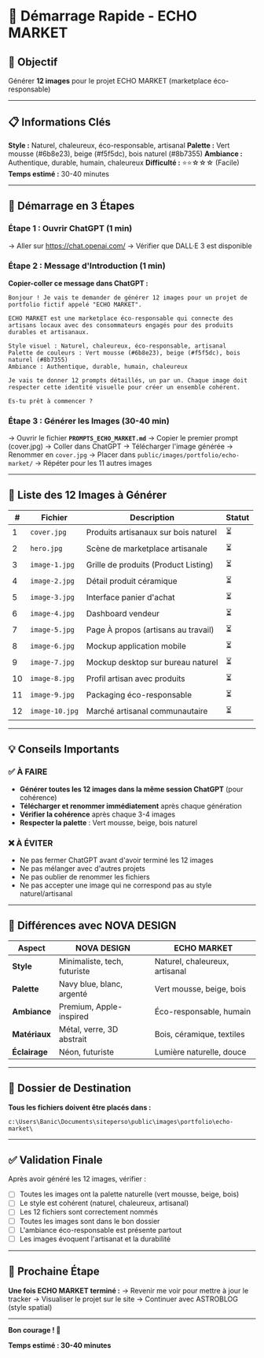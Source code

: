 # 🌿 Démarrage Rapide - ECHO MARKET

## 🎯 Objectif
Générer **12 images** pour le projet ECHO MARKET (marketplace éco-responsable)

---

## 📋 Informations Clés

**Style :** Naturel, chaleureux, éco-responsable, artisanal
**Palette :** Vert mousse (#6b8e23), beige (#f5f5dc), bois naturel (#8b7355)
**Ambiance :** Authentique, durable, humain, chaleureux
**Difficulté :** ⭐⭐☆☆☆ (Facile)
**Temps estimé :** 30-40 minutes

---

## 🚀 Démarrage en 3 Étapes

### Étape 1 : Ouvrir ChatGPT (1 min)
→ Aller sur https://chat.openai.com/
→ Vérifier que DALL·E 3 est disponible

### Étape 2 : Message d'Introduction (1 min)

**Copier-coller ce message dans ChatGPT :**

```
Bonjour ! Je vais te demander de générer 12 images pour un projet de portfolio fictif appelé "ECHO MARKET".

ECHO MARKET est une marketplace éco-responsable qui connecte des artisans locaux avec des consommateurs engagés pour des produits durables et artisanaux.

Style visuel : Naturel, chaleureux, éco-responsable, artisanal
Palette de couleurs : Vert mousse (#6b8e23), beige (#f5f5dc), bois naturel (#8b7355)
Ambiance : Authentique, durable, humain, chaleureux

Je vais te donner 12 prompts détaillés, un par un. Chaque image doit respecter cette identité visuelle pour créer un ensemble cohérent.

Es-tu prêt à commencer ?
```

### Étape 3 : Générer les Images (30-40 min)

→ Ouvrir le fichier **`PROMPTS_ECHO_MARKET.md`**
→ Copier le premier prompt (cover.jpg)
→ Coller dans ChatGPT
→ Télécharger l'image générée
→ Renommer en `cover.jpg`
→ Placer dans `public/images/portfolio/echo-market/`
→ Répéter pour les 11 autres images

---

## 📝 Liste des 12 Images à Générer

| # | Fichier | Description | Statut |
|---|---------|-------------|--------|
| 1 | `cover.jpg` | Produits artisanaux sur bois naturel | ⏳ |
| 2 | `hero.jpg` | Scène de marketplace artisanale | ⏳ |
| 3 | `image-1.jpg` | Grille de produits (Product Listing) | ⏳ |
| 4 | `image-2.jpg` | Détail produit céramique | ⏳ |
| 5 | `image-3.jpg` | Interface panier d'achat | ⏳ |
| 6 | `image-4.jpg` | Dashboard vendeur | ⏳ |
| 7 | `image-5.jpg` | Page À propos (artisans au travail) | ⏳ |
| 8 | `image-6.jpg` | Mockup application mobile | ⏳ |
| 9 | `image-7.jpg` | Mockup desktop sur bureau naturel | ⏳ |
| 10 | `image-8.jpg` | Profil artisan avec produits | ⏳ |
| 11 | `image-9.jpg` | Packaging éco-responsable | ⏳ |
| 12 | `image-10.jpg` | Marché artisanal communautaire | ⏳ |

---

## 💡 Conseils Importants

### ✅ À FAIRE
- **Générer toutes les 12 images dans la même session ChatGPT** (pour cohérence)
- **Télécharger et renommer immédiatement** après chaque génération
- **Vérifier la cohérence** après chaque 3-4 images
- **Respecter la palette** : Vert mousse, beige, bois naturel

### ❌ À ÉVITER
- Ne pas fermer ChatGPT avant d'avoir terminé les 12 images
- Ne pas mélanger avec d'autres projets
- Ne pas oublier de renommer les fichiers
- Ne pas accepter une image qui ne correspond pas au style naturel/artisanal

---

## 🎨 Différences avec NOVA DESIGN

| Aspect | NOVA DESIGN | ECHO MARKET |
|--------|-------------|-------------|
| **Style** | Minimaliste, tech, futuriste | Naturel, chaleureux, artisanal |
| **Palette** | Navy blue, blanc, argenté | Vert mousse, beige, bois |
| **Ambiance** | Premium, Apple-inspired | Éco-responsable, humain |
| **Matériaux** | Métal, verre, 3D abstrait | Bois, céramique, textiles |
| **Éclairage** | Néon, futuriste | Lumière naturelle, douce |

---

## 📂 Dossier de Destination

**Tous les fichiers doivent être placés dans :**
```
c:\Users\Banic\Documents\siteperso\public\images\portfolio\echo-market\
```

---

## ✅ Validation Finale

Après avoir généré les 12 images, vérifier :

- [ ] Toutes les images ont la palette naturelle (vert mousse, beige, bois)
- [ ] Le style est cohérent (naturel, chaleureux, artisanal)
- [ ] Les 12 fichiers sont correctement nommés
- [ ] Toutes les images sont dans le bon dossier
- [ ] L'ambiance éco-responsable est présente partout
- [ ] Les images évoquent l'artisanat et la durabilité

---

## 🎯 Prochaine Étape

**Une fois ECHO MARKET terminé :**
→ Revenir me voir pour mettre à jour le tracker
→ Visualiser le projet sur le site
→ Continuer avec ASTROBLOG (style spatial)

---

**Bon courage ! 🌿**

**Temps estimé : 30-40 minutes**